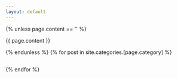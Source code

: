 ```yaml
--- 
layout: default 
---
```


{% unless page.content == '' %}
<p>{{ page.content }}</p>
{% endunless %} {% for post in site.categories.[page.category] %}
<h2>
    <a href=""></a>
</h2>
<p></p>
{% endfor %}